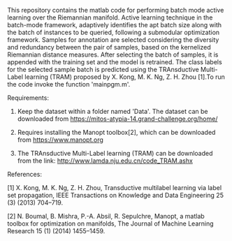 This repository contains the matlab code for performing batch mode active learning over the Riemannian manifold. Active learning technique in the batch-mode framework, adaptively identifies the apt batch size along with the batch of instances to be queried, following a submodular optimization framework. Samples for annotation are selected considering the diversity and redundancy between the pair of samples, based on the kernelized Riemannian distance measures. After selecting the batch of samples, it is appended with the training set and the model is retrained. The class labels for the selected sample batch is predicted using the TRAnsductive Multi-Label learning (TRAM) proposed by X. Kong, M. K. Ng, Z. H. Zhou [1].To run the code invoke the function 'mainpgm.m'.

Requirements:

1. Keep the dataset within a folder named 'Data'. The dataset can be downloaded from https://mitos-atypia-14.grand-challenge.org/home/

2. Requires installing the Manopt toolbox[2], which can be downloaded from https://www.manopt.org

3. The TRAnsductive Multi-Label learning (TRAM) can be downloaded from the link: http://www.lamda.nju.edu.cn/code_TRAM.ashx

References:

[1] X. Kong, M. K. Ng, Z. H. Zhou, Transductive multilabel learning via label set propagation, IEEE Transactions on Knowledge and Data Engineering  25 (3) (2013) 704–719.

[2] N. Boumal, B. Mishra, P.-A. Absil, R. Sepulchre, Manopt, a matlab toolbox for optimization on manifolds, The Journal of Machine Learning Research 15 (1) (2014) 1455–1459.
